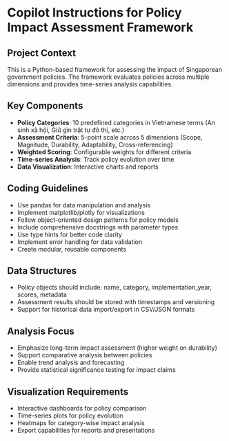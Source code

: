<!-- Use this file to provide workspace-specific custom instructions to Copilot. For more details, visit https://code.visualstudio.com/docs/copilot/copilot-customization#_use-a-githubcopilotinstructionsmd-file -->

# Copilot Instructions for Policy Impact Assessment Framework

## Project Context
This is a Python-based framework for assessing the impact of Singaporean government policies. The framework evaluates policies across multiple dimensions and provides time-series analysis capabilities.

## Key Components
- **Policy Categories**: 10 predefined categories in Vietnamese terms (An sinh xã hội, Giữ gìn trật tự đô thị, etc.)
- **Assessment Criteria**: 5-point scale across 5 dimensions (Scope, Magnitude, Durability, Adaptability, Cross-referencing)
- **Weighted Scoring**: Configurable weights for different criteria
- **Time-series Analysis**: Track policy evolution over time
- **Data Visualization**: Interactive charts and reports

## Coding Guidelines
- Use pandas for data manipulation and analysis
- Implement matplotlib/plotly for visualizations
- Follow object-oriented design patterns for policy models
- Include comprehensive docstrings with parameter types
- Use type hints for better code clarity
- Implement error handling for data validation
- Create modular, reusable components

## Data Structures
- Policy objects should include: name, category, implementation_year, scores, metadata
- Assessment results should be stored with timestamps and versioning
- Support for historical data import/export in CSV/JSON formats

## Analysis Focus
- Emphasize long-term impact assessment (higher weight on durability)
- Support comparative analysis between policies
- Enable trend analysis and forecasting
- Provide statistical significance testing for impact claims

## Visualization Requirements
- Interactive dashboards for policy comparison
- Time-series plots for policy evolution
- Heatmaps for category-wise impact analysis
- Export capabilities for reports and presentations
